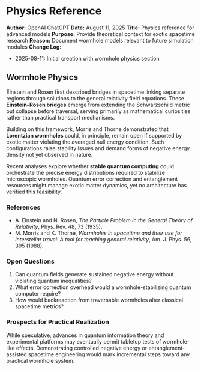 # Physics Reference

**Author:** OpenAI ChatGPT
**Date:** August 11, 2025
**Title:** Physics reference for advanced models
**Purpose:** Provide theoretical context for exotic spacetime research
**Reason:** Document wormhole models relevant to future simulation modules
**Change Log:**
- 2025-08-11: Initial creation with wormhole physics section

## Wormhole Physics

Einstein and Rosen first described bridges in spacetime linking separate regions through solutions to the general relativity field equations. These **Einstein–Rosen bridges** emerge from extending the Schwarzschild metric but collapse before traversal, serving primarily as mathematical curiosities rather than practical transport mechanisms.

Building on this framework, Morris and Thorne demonstrated that **Lorentzian wormholes** could, in principle, remain open if supported by exotic matter violating the averaged null energy condition. Such configurations raise stability issues and demand forms of negative energy density not yet observed in nature.

Recent analyses explore whether **stable quantum computing** could orchestrate the precise energy distributions required to stabilize microscopic wormholes. Quantum error correction and entanglement resources might manage exotic matter dynamics, yet no architecture has verified this feasibility.

### References

- A. Einstein and N. Rosen, *The Particle Problem in the General Theory of Relativity*, Phys. Rev. 48, 73 (1935).
- M. Morris and K. Thorne, *Wormholes in spacetime and their use for interstellar travel: A tool for teaching general relativity*, Am. J. Phys. 56, 395 (1988).

### Open Questions

1. Can quantum fields generate sustained negative energy without violating quantum inequalities?
2. What error correction overhead would a wormhole-stabilizing quantum computer require?
3. How would backreaction from traversable wormholes alter classical spacetime metrics?

### Prospects for Practical Realization

While speculative, advances in quantum information theory and experimental platforms may eventually permit tabletop tests of wormhole-like effects. Demonstrating controlled negative energy or entanglement-assisted spacetime engineering would mark incremental steps toward any practical wormhole system.
